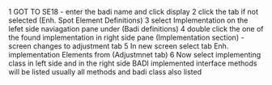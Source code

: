 

1  GOT TO SE18 - enter the badi name and click display
2  click the tab if not selected (Enh. Spot Element Definitions) 
3  select Implementation on the lefet side naviagation pane under (Badi definitions)
4  double click the one of the found implementation in right side pane (Implementation section) - screen changes to adjustment tab 
5  In new screen select tab Enh. implementation Elements from (Adjustmnet tab)
6  Now select implementing class in left side and in the right side BADI implemented interface methods will be listed usually all methods and badi class also listed 
